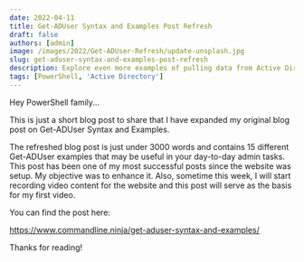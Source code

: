 ```yaml
---
date: 2022-04-11
title: Get-ADUser Syntax and Examples Post Refresh
draft: false
authors: [admin]
image: /images/2022/Get-ADUser-Refresh/update-unsplash.jpg
slug: get-aduser-syntax-and-examples-post-refresh
description: Explore even more examples of pulling data from Active Directory with Get-ADUser!
tags: [PowerShell, 'Active Directory']
---
```


Hey PowerShell family...

This is just a short blog post to share that I have expanded my original blog post on Get-ADUser Syntax and Examples.

The refreshed blog post is just under 3000 words and contains 15 different Get-ADUser examples that may be useful in your day-to-day admin tasks. This post has been one of my most successful posts since the website was setup. My objective was to enhance it. Also, sometime this week, I will start recording video content for the website and this post will serve as the basis for my first video.

You can find the post here:

https://www.commandline.ninja/get-aduser-syntax-and-examples/

Thanks for reading!
